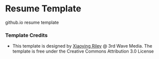 # Resume Template

github.io resume template

### Template Credits
 - This template is designed by [Xiaoying Riley](https://themes.3rdwavemedia.com/) @ 3rd Wave Media. The template is free under the Creative Commons Attribution 3.0 License 





